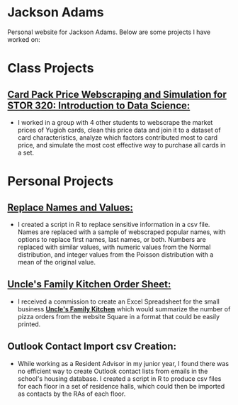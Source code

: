 # Jackson Adams
Personal website for Jackson Adams.
Below are some projects I have worked on:

# Class Projects

## **[Card Pack Price Webscraping and Simulation for STOR 320: Introduction to Data Science:](https://github.com/Jackson-Adams/Jackson-Adams.github.io/blob/main/Group_7_Final_Paper.html)**
 - I worked in a group with 4 other students to webscrape the market prices of Yugioh cards, clean this price data and join it to a dataset of card characteristics, analyze which factors contributed most to card price, and simulate the most cost effective way to purchase all cards in a set.


# Personal Projects

##  **[Replace Names and Values:](https://github.com/Jackson-Adams/Jackson-Adams.github.io/blob/main/Replace%20Names%20and%20Values.Rmd)**
 - I created a script in R to replace sensitive information in a csv file. Names are replaced with a sample of webscraped popular names, with options to replace first names, last names, or both. Numbers are replaced with similar values, with numeric values from the Normal distribution, and integer values from the Poisson distribution with a mean of the original value.

##  **[Uncle's Family Kitchen Order Sheet:](Uncle's%20Family%20Kitchen%20Order%20Sheet.html)**
 - I received a commission to create an Excel Spreadsheet for the small business **[Uncle's Family Kitchen](https://www.unclesfamilykitchen.com/)** which would summarize the number of pizza orders from the website Square in a format that could be easily printed.

## Outlook Contact Import csv Creation: 
 - While working as a Resident Advisor in my junior year, I found there was no efficient way to create Outlook contact lists from emails in the school's housing database. I created a script in R to produce csv files for each floor in a set of residence halls, which could then be imported as contacts by the RAs of each floor.



